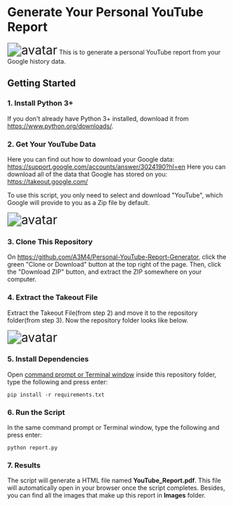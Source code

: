 # Generate Your Personal YouTube Report
<img src="https://i.ibb.co/HFZqCf2/Screenshot-1.png" alt="avatar" style="zoom: 200%;" />
This is to generate a personal YouTube report from your Google history data.

## Getting Started

### 1. Install Python 3+

If you don't already have Python 3+ installed, download it from https://www.python.org/downloads/. 

### 2. Get Your YouTube Data

Here you can find out how to download your Google data: https://support.google.com/accounts/answer/3024190?hl=en
Here you can download all of the data that Google has stored on you: https://takeout.google.com/

To use this script, you only need to select and download "YouTube", which Google will provide to you as a Zip file by default.

<img src="https://i.ibb.co/Wk1LZ7N/Screenshot-4.png" alt="avatar" style="zoom: 200%;" />

### 3. Clone This Repository

On https://github.com/A3M4/Personal-YouTube-Report-Generator, click the green "Clone or Download" button at the top right of the page. Then, click the "Download ZIP" button, and extract the ZIP somewhere on your computer.

### 4. Extract the Takeout File

Extract the Takeout File(from step 2) and move it to the repository folder(from step 3). Now the repository folder looks like below.



<img src="https://i.ibb.co/R4D5yHn/Screenshot-2.png" alt="avatar" style="zoom: 200%;" />

### 5. Install Dependencies

Open [command prompt or Terminal window](https://tutorial.djangogirls.org/en/intro_to_command_line/#what-is-the-command-line) inside this repository folder, type the following and press enter:

```
pip install -r requirements.txt
```

### 6. Run the Script

In the same command prompt or Terminal window, type the following and press enter:

```
python report.py
```

### 7. Results

The script will generate a HTML file named **YouTube_Report.pdf**. This file will automatically open in your browser once the script completes. Besides, you can find all the images that make up this report in **Images** folder.

